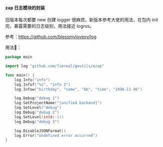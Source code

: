 #### zap 日志模块的封装

旧版本每次都要 new 创建 logger 很麻烦，新版本参考大佬的用法，在包内 init 完，暴露需要的日志级别，用法接近 logrus。

参考：https://github.com/blessmylovexy/log


用法🌰：

```go
package main

import log "github.com/fimreal/goutils/ezap"

func main() {
	log.Info("info")
	log.Infof("%s", "info 2")
	log.Infow("birthday", "name", "bb", "time", "1996-11-06")

	log.Debug("debug 1")
	log.SetProjectName("[unified backend]")
	log.SetLevel("debug")
	log.Debug("debug 2")
	log.SetLevel(int8(-1))
	log.Debug("debug 3")

	log.DisableJSONFormat()
	log.Error("Undefined error occurred")
}

```
